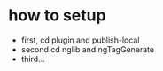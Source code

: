 # how to setup

- first, cd plugin and publish-local
- second cd nglib and ngTagGenerate
- third...
